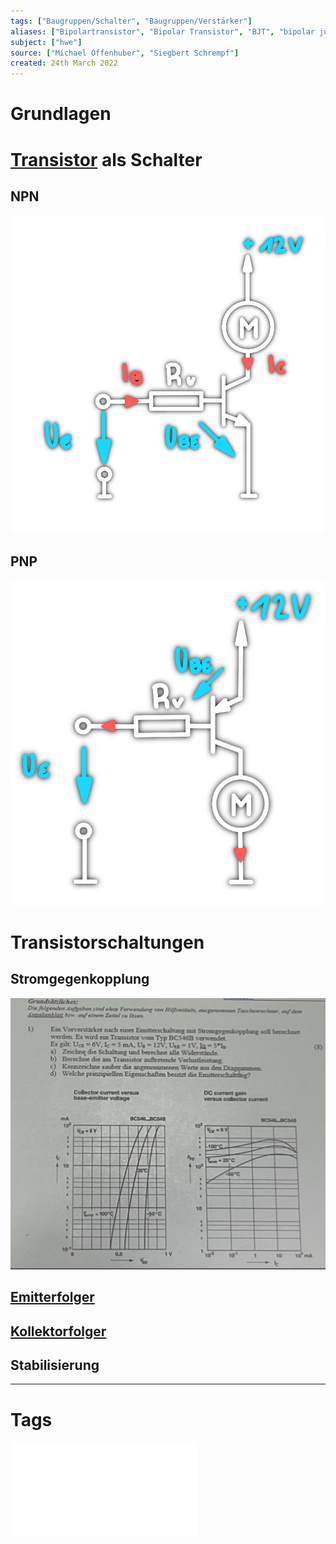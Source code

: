 ```yaml
---
tags: ["Baugruppen/Schalter", "Baugruppen/Verstärker"]
aliases: ["Bipolartransistor", "Bipolar Transistor", "BJT", "bipolar junction transistor"]
subject: ["hwe"]
source: ["Michael Offenhuber", "Siegbert Schrempf"]
created: 24th March 2022
---
```


# Grundlagen

# [Transistor]({MOC}%20Transistor.md) als Schalter
## NPN
![330](assets/npn-schalter.png)
## PNP
![300](assets/pnp-schalter.png)
# Transistorschaltungen
## Stromgegenkopplung
![Pasted image 20230420115746](assets/Pasted%20image%2020230420115746.png)
## [Emitterfolger](Emitterfolger.md)
## [Kollektorfolger](Kollektorfolger.md)
## [](Stromversorgungseinheiten/Spannungsstabilisierung.md#Längstransistor%20mit%20Dioden%20Zener%20Diode%20Zener%20Diode|Längstransistor) Stabilisierung

---
# Tags
![Transistor_als_Schalter_intro](assets/pdf/Transistor_als_Schalter_intro.pdf)